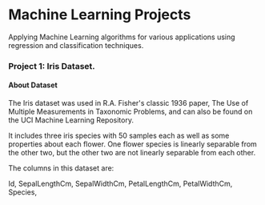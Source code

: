 # Machine Learning Projects
Applying Machine Learning algorithms for various applications using regression and classification techniques.

### Project 1: Iris Dataset.

#### About Dataset
The Iris dataset was used in R.A. Fisher's classic 1936 paper, The Use of Multiple Measurements in Taxonomic Problems, and can also be found on the UCI Machine Learning Repository.

It includes three iris species with 50 samples each as well as some properties about each flower. One flower species is linearly separable from the other two, but the other two are not linearly separable from each other.

The columns in this dataset are:

Id,
SepalLengthCm,
SepalWidthCm,
PetalLengthCm,
PetalWidthCm,
Species,
